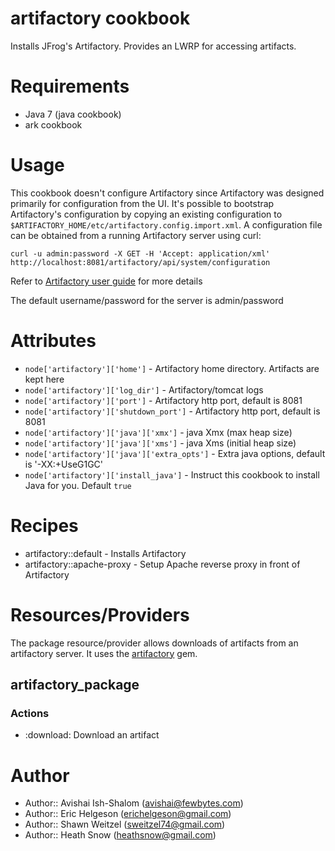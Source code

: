 # artifactory cookbook
Installs JFrog's Artifactory.
Provides an LWRP for accessing artifacts.

# Requirements
* Java 7 (java cookbook)
* ark cookbook

# Usage
This cookbook doesn't configure Artifactory since Artifactory was designed primarily for configuration from the UI. It's possible to bootstrap Artifactory's configuration by copying an existing configuration to `$ARTIFACTORY_HOME/etc/artifactory.config.import.xml`. A configuration file can be obtained from a running Artifactory server using curl:

	curl -u admin:password -X GET -H 'Accept: application/xml' http://localhost:8081/artifactory/api/system/configuration

Refer to [Artifactory user guide](http://wiki.jfrog.org/confluence/display/RTF/Global+Configuration+Descriptor) for more details

The default username/password for the server is admin/password

# Attributes
* `node['artifactory']['home']` - Artifactory home directory. Artifacts are kept here
* `node['artifactory']['log_dir']` - Artifactory/tomcat logs
* `node['artifactory']['port']` - Artifactory http port, default is 8081
* `node['artifactory']['shutdown_port']` - Artifactory http port, default is 8081
* `node['artifactory']['java']['xmx']` - java Xmx (max heap size)
* `node['artifactory']['java']['xms']` - java Xms (initial heap size)
* `node['artifactory']['java']['extra_opts']` - Extra java options, default is '-XX:+UseG1GC'
* `node['artifactory']['install_java']` - Instruct this cookbook to install Java for you. Default `true`


# Recipes
* artifactory::default - Installs Artifactory
* artifactory::apache-proxy - Setup Apache reverse proxy in front of Artifactory

Resources/Providers
===================

The package resource/provider allows downloads of artifacts from an artifactory server.  It
uses the [artifactory](https://rubygems.org/gems/artifactory) gem.

artifactory_package
----------------

### Actions
- :download: Download an artifact

# Author

* Author:: Avishai Ish-Shalom (<avishai@fewbytes.com>)
* Author:: Eric Helgeson (<erichelgeson@gmail.com>)
* Author:: Shawn Weitzel (<sweitzel74@gmail.com>)
* Author:: Heath Snow (<heathsnow@gmail.com>)
